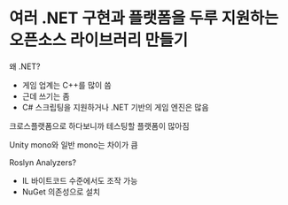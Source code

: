 # 여러 .NET 구현과 플랫폼을 두루 지원하는 오픈소스 라이브러리 만들기
왜 .NET?
* 게임 업계는 C++를 많이 씀
* 근데 쓰기는 좀
* C# 스크립팅을 지원하거나 .NET 기반의 게임 엔진은 많음

크로스플랫폼으로 하다보니까 테스팅할 플랫폼이 많아짐

Unity mono와 일반 mono는 차이가 큼

Roslyn Analyzers?
* IL 바이트코드 수준에서도 조작 가능
* NuGet 의존성으로 설치